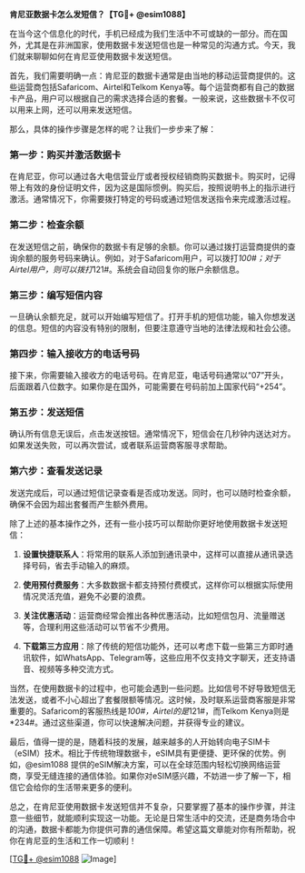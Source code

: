 **肯尼亚数据卡怎么发短信？【TG💪+ @esim1088】**

在当今这个信息化的时代，手机已经成为我们生活中不可或缺的一部分。而在国外，尤其是在非洲国家，使用数据卡发送短信也是一种常见的沟通方式。今天，我们就来聊聊如何在肯尼亚使用数据卡发送短信。

首先，我们需要明确一点：肯尼亚的数据卡通常是由当地的移动运营商提供的。这些运营商包括Safaricom、Airtel和Telkom Kenya等。每个运营商都有自己的数据卡产品，用户可以根据自己的需求选择合适的套餐。一般来说，这些数据卡不仅可以用来上网，还可以用来发送短信。

那么，具体的操作步骤是怎样的呢？让我们一步步来了解：

### **第一步：购买并激活数据卡**
在肯尼亚，你可以通过各大电信营业厅或者授权经销商购买数据卡。购买时，记得带上有效的身份证明文件，因为这是国际惯例。购买后，按照说明书上的指示进行激活。通常情况下，你需要拨打特定的号码或通过短信发送指令来完成激活过程。

### **第二步：检查余额**
在发送短信之前，确保你的数据卡有足够的余额。你可以通过拨打运营商提供的查询余额的服务号码来确认。例如，对于Safaricom用户，可以拨打*100#；对于Airtel用户，则可以拨打*121#。系统会自动回复你的账户余额信息。

### **第三步：编写短信内容**
一旦确认余额充足，就可以开始编写短信了。打开手机的短信功能，输入你想发送的信息。短信的内容没有特别的限制，但要注意遵守当地的法律法规和社会公德。

### **第四步：输入接收方的电话号码**
接下来，你需要输入接收方的电话号码。在肯尼亚，电话号码通常以“07”开头，后面跟着八位数字。如果你是在国外，可能需要在号码前加上国家代码“+254”。

### **第五步：发送短信**
确认所有信息无误后，点击发送按钮。通常情况下，短信会在几秒钟内送达对方。如果发送失败，可以再次尝试，或者联系运营商客服寻求帮助。

### **第六步：查看发送记录**
发送完成后，可以通过短信记录查看是否成功发送。同时，也可以随时检查余额，确保不会因为超出套餐而产生额外费用。

除了上述的基本操作之外，还有一些小技巧可以帮助你更好地使用数据卡发送短信：

1. **设置快捷联系人**：将常用的联系人添加到通讯录中，这样可以直接从通讯录选择号码，省去手动输入的麻烦。
   
2. **使用预付费服务**：大多数数据卡都支持预付费模式，这样你可以根据实际使用情况灵活充值，避免不必要的浪费。

3. **关注优惠活动**：运营商经常会推出各种优惠活动，比如短信包月、流量赠送等，合理利用这些活动可以节省不少费用。

4. **下载第三方应用**：除了传统的短信功能外，还可以考虑下载一些第三方即时通讯软件，如WhatsApp、Telegram等，这些应用不仅支持文字聊天，还支持语音、视频等多种交流方式。

当然，在使用数据卡的过程中，也可能会遇到一些问题。比如信号不好导致短信无法发送，或者不小心超出了套餐限额等情况。这时候，及时联系运营商客服是非常重要的。Safaricom的客服热线是*100#，Airtel的是*121#，而Telkom Kenya则是*234#。通过这些渠道，你可以快速解决问题，并获得专业的建议。

最后，值得一提的是，随着科技的发展，越来越多的人开始转向电子SIM卡（eSIM）技术。相比于传统物理数据卡，eSIM具有更便捷、更环保的优势。例如，@esim1088 提供的eSIM解决方案，可以在全球范围内轻松切换网络运营商，享受无缝连接的通信体验。如果你对eSIM感兴趣，不妨进一步了解一下，相信它会给你的生活带来更多的便利。

总之，在肯尼亚使用数据卡发送短信并不复杂，只要掌握了基本的操作步骤，并注意一些细节，就能顺利实现这一功能。无论是日常生活中的交流，还是商务场合中的沟通，数据卡都能为你提供可靠的通信保障。希望这篇文章能对你有所帮助，祝你在肯尼亚的生活和工作一切顺利！

[[TG💪+ @esim1088](https://t.me/s/esim1088) ![Image](https://i.postimg.cc/4NQfJmqS/Snipaste-2025-05-13-00-14-12.png)]